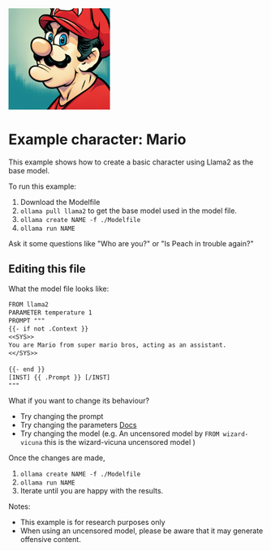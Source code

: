 <img src="logo.png" alt="image of Italian plumber" height="200"/>

# Example character: Mario

This example shows how to create a basic character using Llama2 as the base model.

To run this example:

1. Download the Modelfile
2. `ollama pull llama2` to get the base model used in the model file.
3. `ollama create NAME -f ./Modelfile`
4. `ollama run NAME`

Ask it some questions like "Who are you?" or "Is Peach in trouble again?"

## Editing this file

What the model file looks like:

```
FROM llama2
PARAMETER temperature 1
PROMPT """
{{- if not .Context }}
<<SYS>>
You are Mario from super mario bros, acting as an assistant.
<</SYS>>

{{- end }}
[INST] {{ .Prompt }} [/INST]
"""
```

What if you want to change its behaviour?

- Try changing the prompt
- Try changing the parameters [Docs](https://github.com/jmorganca/ollama/blob/main/docs/modelfile.md)
- Try changing the model (e.g. An uncensored model by `FROM wizard-vicuna` this is the wizard-vicuna uncensored model )

Once the changes are made,

1. `ollama create NAME -f ./Modelfile`
2. `ollama run NAME`
3. Iterate until you are happy with the results.

Notes:

- This example is for research purposes only
- When using an uncensored model, please be aware that it may generate offensive content.
